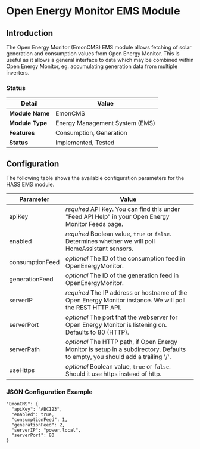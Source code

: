 # Open Energy Monitor EMS Module

## Introduction

The Open Energy Monitor (EmonCMS) EMS module allows fetching of solar generation and consumption values from Open Energy Monitor. This is useful as it allows a general interface to data which may be combined within Open Energy Monitor, eg. accumulating generation data from multiple inverters.

### Status

| Detail          | Value                          |
| --------------- | ------------------------------ |
| **Module Name** | EmonCMS                        |
| **Module Type** | Energy Management System (EMS) |
| **Features**    | Consumption, Generation        |
| **Status**      | Implemented, Tested            |

## Configuration

The following table shows the available configuration parameters for the HASS EMS module.

| Parameter   | Value         |
| ----------- | ------------- |
| apiKey      | *required* API Key. You can find this under "Feed API Help" in your Open Energy Monitor Feeds page. |
| enabled     | *required* Boolean value, ```true``` or ```false```. Determines whether we will poll HomeAssistant sensors. |
| consumptionFeed | *optional* The ID of the consumption feed in OpenEnergyMonitor. |
| generationFeed  | *optional* The ID of the generation feed in OpenEnergyMonitor. |
| serverIP    | *required* The IP address or hostname of the Open Energy Monitor instance. We will poll the REST HTTP API. |
| serverPort  | *optional* The port that the webserver for Open Energy Monitor is listening on. Defaults to 80 (HTTP). |
| serverPath  | *optional* The HTTP path, if Open Energy Monitor is setup in a subdirectory. Defaults to empty, you should add a trailing '/'. |
| useHttps    | *optional* Boolean value, ```true``` or ```false```. Should it use https instead of http. |

### JSON Configuration Example

```
"EmonCMS": {
  "apiKey": "ABC123",
  "enabled": true,
  "consumptionFeed": 1,
  "generationFeed": 2,
  "serverIP": "power.local",
  "serverPort": 80
}
```

